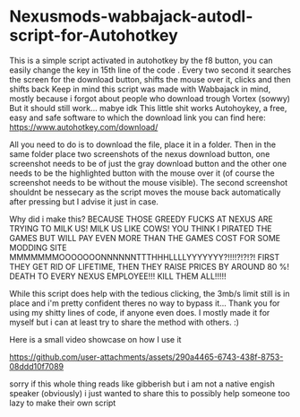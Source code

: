# Nexusmods-wabbajack-autodl-script-for-Autohotkey
This is a simple script activated in autohotkey by the f8 button, you can easily change the key in 15th line of the code . Every two second it searches the screen for the download button, shifts the mouse over it, clicks and then shifts back
Keep in mind this script was made with Wabbajack in mind, mostly because i forgot about people who download trough Vortex (sowwy) But it should still work... mabye idk 
This little shit works Autohoykey, a free, easy and safe software to which the download link you can find here: https://www.autohotkey.com/download/

All you need to do is to download the file, place it in a folder. Then in the same folder place two screenshots of the nexus download button, one screenshot needs to be of just the gray download button and the other one needs to be the highlighted button with the mouse over it (of course the screenshot needs to be without the mouse visible).
The second screenshot shouldnt be nessecary as the script moves the mouse back automatically after pressing but I advise it just in case.

Why did i make this? BECAUSE THOSE GREEDY FUCKS AT NEXUS ARE TRYING TO MILK US! MILK US LIKE COWS!
YOU THINK I PIRATED THE GAMES BUT WILL PAY EVEN MORE THAN THE GAMES COST FOR SOME MODDING SITE MMMMMMMOOOOOOONNNNNNTTTHHHLLLLYYYYYYY?!!!!?!?!?!
FIRST THEY GET RID OF LIFETIME, THEN THEY RAISE PRICES BY AROUND 80 %! 
DEATH TO EVERY NEXUS EMPLOYEE!!!
KILL THEM ALL!!!!!

While this script does help with the tedious clicking, the 3mb/s limit still is in place and i'm pretty confident theres no way to bypass it...
Thank you for using my shitty lines of code, if anyone even does. I mostly made it for myself but i can at least try to share the method with others.
:)

Here is a small video showcase on how I use it

https://github.com/user-attachments/assets/290a4465-6743-438f-8753-08ddd10f7089

sorry if this whole thing reads like gibberish but i am not a native engish speaker (obviously) i just wanted to share this to possibly help someone too lazy to make their own script 
